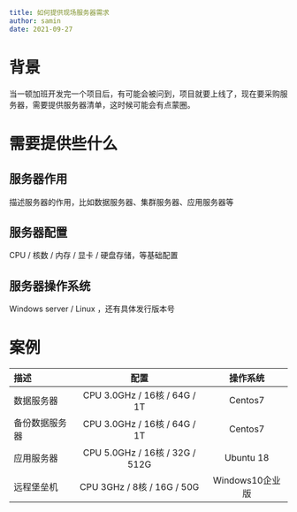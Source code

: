 ```yaml
title: 如何提供现场服务器需求
author: samin
date: 2021-09-27
```

# 背景

当一顿加班开发完一个项目后，有可能会被问到，项目就要上线了，现在要采购服务器，需要提供服务器清单，这时候可能会有点蒙圈。

# 需要提供些什么

## 服务器作用

描述服务器的作用，比如数据服务器、集群服务器、应用服务器等

## 服务器配置

CPU / 核数 / 内存 / 显卡 / 硬盘存储，等基础配置

## 服务器操作系统

Windows server / Linux ，还有具体发行版本号

# 案例

| 描述 | 配置 | 操作系统 |
| :--- | :---: | :---: |
| 数据服务器 | CPU 3.0GHz / 16核 / 64G / 1T | Centos7 |
| 备份数据服务器 | CPU 3.0GHz / 16核 / 64G / 1T | Centos7 |
| 应用服务器 | CPU 5.0GHz / 16核 / 32G / 512G | Ubuntu 18 |
| 远程堡垒机 | CPU 3GHz / 8核 / 16G / 50G | Windows10企业版 |